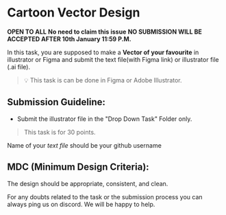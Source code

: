 # Cartoon Vector Design

**OPEN TO ALL** **No need to claim this issue** **NO SUBMISSION WILL BE ACCEPTED AFTER 10th January 11:59 P.M.**

In this task, you are supposed to make a **Vector of your favourite** in illustrator or Figma and submit the text file(with Figma link) or illustrator file (.ai file).

> 💡 This task is can be done in Figma or Adobe Illustrator.

## **Submission Guideline:**

- Submit the illustrator file in the "Drop Down Task" Folder only.

> This task is for 30 points.

Name of your *text file* should be your github username

## **MDC (Minimum Design Criteria):**

The design should be appropriate, consistent, and clean. 

For any doubts related to the task or the submission process you can always ping us on discord. We will be happy to help.
